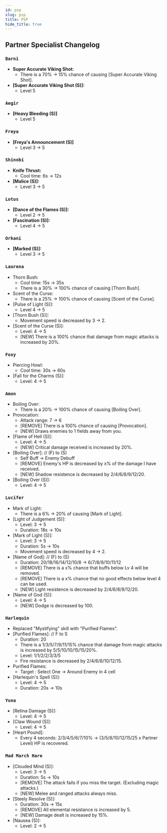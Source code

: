 ```yaml
---
id: psp
slug: psp
title: PSP
hide_title: true
---
```

## **Partner Specialist Changelog**

### ``Barni``
- **Super Accurate Viking Shot:**
  - There is a 70% -> 15% chance of causing [Super Accurate Viking Shot].
- **[Super Accurate Viking Shot (S)]:**
  - Level 5
### ``Aegir``
- **[Heavy Bleeding (S)]**
  - Level 5
### ``Freya``
- **[Freya's Announcement (S)]**
  - Level 3 -> 5
### ``Shinobi``
- **Knife Thrust:**
  - Cool time: 6s -> 12s
- **[Malice (S)]:**
  - Level 3 -> 5
### ``Lotus``
- **[Dance of the Flames (S)]:**
  - Level 2 -> 5
- **[Fascination (S)]:**
  - Level 4 -> 5
### ``Orkani``
- **[Marked (S)]:**
  - Level 3 -> 5
### ``Laurena``
- Thorn Bush:
  - Cool time: 15s -> 35s
  - There is a 30% -> 100% chance of causing [Thorn Bush].
- Scent of the Curse:
  - There is a 25% -> 100% chance of causing [Scent of the Curse].
- [Pulse of Light (S)]:
  - Level 4 -> 5
- [Thorn Bush (S)]:
  - Movement speed is decreased by 3 -> 2.
- [Scent of the Curse (S)]:
  - Level: 4 -> 5
  - [NEW] There is a 100% chance that damage from magic attacks is increased by 20%.
### ``Foxy``
- Piercing Howl:
  - Cool time: 30s -> 60s
- [Fall for the Charms (S)]:
  - Level: 4 -> 5
### ``Amon``
- Boiling Over:
  - There is a 20% -> 100% chance of causing [Boiling Over].
- Provocation:
  - Attack range: 7 -> 6
  - [REMOVE] There is a 100% chance of causing [Provocation].
  - [NEW] Draws enemies to 1 fields away from you.
- [Flame of Hell (S)]:
  - Level: 4 -> 5
  - [NEW] Critical damage received is increased by 20%.
- [Boiling Over]:  // (F) to (S)
  - Self Buff -> Enemy Debuff
  - [REMOVE] Enemy's HP is decreased by x% of the damage I have received.
  - [NEW] Shadow resistence is decreased by 2/4/6/8/9/12/20.
- [Boiling Over (S)]:
  - Level: 4 -> 5
### ``Lucifer``
- Mark of Light:
  - There is a 6% -> 20% of causing [Mark of Light].
- [Light of Judgement (S)]:
  - Level: 3 -> 5
  - Duration: 18s -> 10s
- [Mark of Light (S)]:
  - Level: 3 -> 5
  - Duration: 5s -> 10s
  - Movement speed is decreased by 4 -> 2.
- [Name of God]:  // (F) to (S)
  - Duration: 20/18/16/14/12/10/8 -> 6/7/8/9/10/11/12
  - [REMOVE] There is a x% chance that buffs below Lv 4 will be removed.
  - [REMOVE] There is a x% chance that no good effects below level 4 can be used.
  - [NEW] Light resistence is decreased by 2/4/6/8/9/12/20.
- [Name of God (S)]:
  - Level: 4 -> 5
  - [NEW] Dodge is decreased by 100.
### ``Harlequin``
- Replaced "Mystifying" skill with "Purified Flames".
- [Purified Flames]: // F to S
  - Duration: 20
  - There is a 1/3/5/7/9/11/15% chance that damage from magic attacks is increased by 5/5/10/10/15/15/20%.
  - Level: 1/1/2/2/3/3/5
  - Fire resistance is decreased by 2/4/6/8/10/12/15.
- Purified Flames:
  - Target : Select One -> Around Enemy in 4 cell
- [Harlequin's Spell (S)]:
  - Level: 4 -> 5
  - Duration: 20s -> 10s
### ``Yuna``
- [Retina Damage (S)]:
  - Level: 4 -> 5
- [Claw Wound (S)]:
  - Level: 4 -> 5
- [Heart Pound]:
  - Every 4 seconds: 2/3/4/5/6/7/10% -> (3/5/8/10/12/15/25 x Partner Level) HP is recovered.
### ``Mad March Hare``
- [Clouded Mind (S)]:
  - Level: 3 -> 5
  - Duration: 5s -> 10s
  - [REMOVE] The attack fails if you miss the target. (Excluding magic attacks.)
  - [NEW] Melee and ranged attacks always miss.
- [Steely Resolve (S)]:
  - Duration: 30s -> 15s
  - [REMOVE] All elemental resistance is increased by 5.
  - [NEW] Damage dealt is increased by 15%.
- [Nausea (S)]:
  - Level: 2 -> 5

